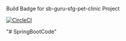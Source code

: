 Build Badge for sb-guru-sfg-pet-clinic Project

[![CircleCI](https://circleci.com/gh/manjunaga/sb-guru-sfg-pet-clinic.svg?style=svg&circle-token=3908fbbb0ecc44f5bb89aaa1389d2947c33a4951)](https://app.circleci.com/pipelines/github/manjunaga/sb-guru-sfg-pet-clinic)

"# SpringBootCode" 